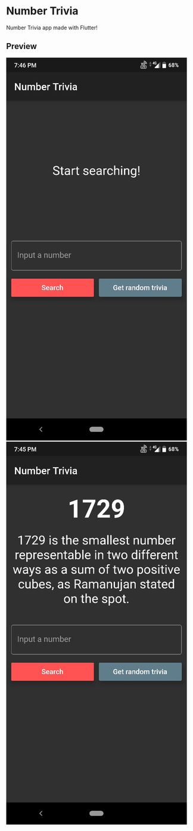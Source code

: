 # Number Trivia
Number Trivia app made with Flutter!

## Preview
![](images/img_1.jpeg)
![](images/img_2.jpeg)